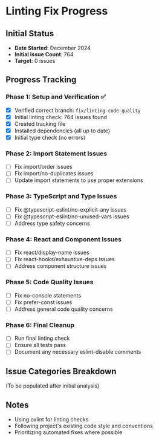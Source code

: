 # Linting Fix Progress

## Initial Status
- **Date Started**: December 2024
- **Initial Issue Count**: 764
- **Target**: 0 issues

## Progress Tracking

### Phase 1: Setup and Verification ✅
- [x] Verified correct branch: `fix/linting-code-quality`
- [x] Initial linting check: 764 issues found
- [x] Created tracking file
- [x] Installed dependencies (all up to date)
- [x] Initial type check (no errors)

### Phase 2: Import Statement Issues
- [ ] Fix import/order issues
- [ ] Fix import/no-duplicates issues
- [ ] Update import statements to use proper extensions

### Phase 3: TypeScript and Type Issues
- [ ] Fix @typescript-eslint/no-explicit-any issues
- [ ] Fix @typescript-eslint/no-unused-vars issues
- [ ] Address type safety concerns

### Phase 4: React and Component Issues
- [ ] Fix react/display-name issues
- [ ] Fix react-hooks/exhaustive-deps issues
- [ ] Address component structure issues

### Phase 5: Code Quality Issues
- [ ] Fix no-console statements
- [ ] Fix prefer-const issues
- [ ] Address general code quality concerns

### Phase 6: Final Cleanup
- [ ] Run final linting check
- [ ] Ensure all tests pass
- [ ] Document any necessary eslint-disable comments

## Issue Categories Breakdown
(To be populated after initial analysis)

## Notes
- Using oxlint for linting checks
- Following project's existing code style and conventions
- Prioritizing automated fixes where possible
